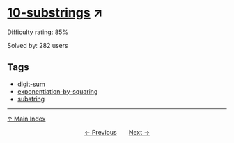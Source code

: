 # [$10$-substrings](https://projecteuler.net/problem=529) ↗️

Difficulty rating: 85%

Solved by: 282 users
## Tags

- [digit-sum](../tags/digit-sum.md)
- [exponentiation-by-squaring](../tags/exponentiation-by-squaring.md)
- [substring](../tags/substring.md)



---

[↑ Main Index](../README.md)


<div align=center><a href='528.md'>← Previous</a> &nbsp;&nbsp; &nbsp;&nbsp;  <a href='530.md'>Next →</a></div>
